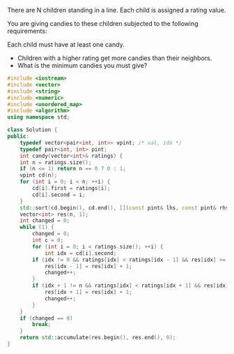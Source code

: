 There are N children standing in a line. Each child is assigned a rating value.

You are giving candies to these children subjected to the following requirements:

Each child must have at least one candy.
- Children with a higher rating get more candies than their neighbors.
- What is the minimum candies you must give?



```cpp
#include <iostream>
#include <vector>
#include <string>
#include <numeric>
#include <unordered_map>
#include <algorithm>
using namespace std;

class Solution {
public:
    typedef vector<pair<int, int>> vpint; /* val, idx */
    typedef pair<int, int> pint;
    int candy(vector<int>& ratings) {
    int n = ratings.size();
    if (n <= 1) return n == 0 ? 0 : 1;
    vpint cd(n);
    for (int i = 0; i < n; ++i) {
        cd[i].first = ratings[i];
        cd[i].second = i;
    }
    std::sort(cd.begin(), cd.end(), [](const pint& lhs, const pint& rhs) { return lhs.first < rhs.first; });
    vector<int> res(n, 1);
    int changed = 0;
    while (1) {
        changed = 0;
        int c = 0;
        for (int i = 0; i < ratings.size(); ++i) {
            int idx = cd[i].second;
        if (idx != 0 && ratings[idx] < ratings[idx - 1] && res[idx] >= res[idx - 1]) {
            res[idx - 1] = res[idx] + 1;
            changed++;
        }
        if (idx + 1 != n && ratings[idx] < ratings[idx + 1] && res[idx] >= res[idx + 1]) {
            res[idx + 1] = res[idx] + 1;
            changed++;
        }
    }
    if (changed == 0)
        break;
    }
    return std::accumulate(res.begin(), res.end(), 0);
}
```
